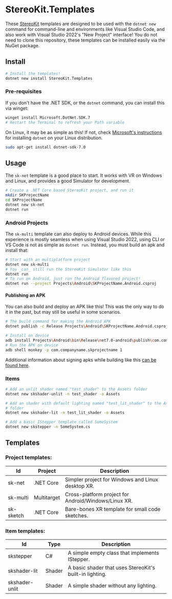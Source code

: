 # StereoKit.Templates

These [StereoKit](https://stereokit.net) templates are designed to be used with the `dotnet new` command for command-line and environments like Visual Studio Code, and also work with Visual Studio 2022's "New Project" interface! You do not need to clone this repository, these templates can be installed easily via the NuGet package.

## Install

```bash
# Install the templates!
dotnet new install StereoKit.Templates
```

### Pre-requisites

If you don't have the .NET SDK, or the `dotnet` command, you can install this via winget:

```bash
winget install Microsoft.DotNet.SDK.7
# Restart the Terminal to refresh your Path variable
```

On Linux, it may be as simple as this! If not, check [Microsoft's instructions](https://learn.microsoft.com/en-us/dotnet/core/install/linux) for installing `dotnet` on your Linux distribution.

```bash
sudo apt-get install dotnet-sdk-7.0
```

## Usage

The `sk-net` template is a good place to start. It works with VR on Windows and Linux, and provides a good Simulator for development.

```bash
# Create a .NET Core based StereoKit project, and run it
mkdir SKProjectName
cd SKProjectName
dotnet new sk-net
dotnet run
```

### Android Projects

The `sk-multi` template can also deploy to Android devices. While this experience is mostly seamless when using Visual Studio 2022, using CLI or VS Code is not as simple as `dotnet run`. Instead, you must build an apk and install that:

```bash
# Start with an multiplatform project
dotnet new sk-multi
# You _can_ still run the StereoKit Simulator like this
dotnet run
# To run on Android, just run the Android flavored project!
dotnet run --project Projects\Android\SKProjectName.Android.csproj
```

#### Publishing an APK

You can also build and deploy an APK like this! This was the only way to do it in the past, but may still be useful in some scenarios.

```bash
# The build command for making the Android APK
dotnet publish -c Release Projects\Android\SKProjectName.Android.csproj

# Install on device
adb install Projects\Android\bin\Release\net7.0-android\publish\com.companyname.skprojectname-Signed.apk
# Run the APK on device
adb shell monkey -p com.companyname.skprojectname 1
```

Additional information about signing apks while building like this [can be found here](https://learn.microsoft.com/en-us/dotnet/maui/android/deployment/publish-cli).

### Items

```bash
# Add an unlit shader named "test_shader" to the Assets folder
dotnet new skshader-unlit -n test_shader -o Assets

# Add an shader with default lighting named "test_lit_shader" to the Assets
# folder
dotnet new skshader-lit -n test_lit_shader -o Assets

# Add a basic IStepper template called SomeSystem
dotnet new skstepper -n SomeSystem.cs
```

## Templates

### Project templates:

|Id       |Project    | Description                                        |
|---------|-----------|----------------------------------------------------|
|sk-net   |.NET Core  |Simpler project for Windows and Linux desktop XR.   |
|sk-multi |Multitarget|Cross-platform project for Android/Windows/Linux XR.|
|sk-sketch|.NET Core  |Bare-bones XR template for small code sketches.     |

### Item templates:

|Id            |Type  | Description                                           |
|--------------|------|-------------------------------------------------------|
|skstepper     |C#    |A simple empty class that implements IStepper.         |
|skshader-lit  |Shader|A basic shader that uses StereoKit's built-in lighting.|
|skshader-unlit|Shader|A simple shader without any lighting.                  |